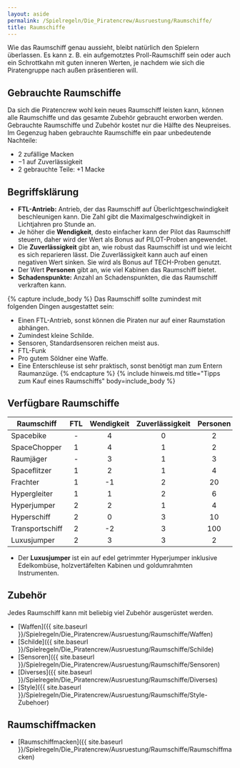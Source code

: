 ```yaml
---
layout: aside
permalink: /Spielregeln/Die_Piratencrew/Ausruestung/Raumschiffe/
title: Raumschiffe
---
```




Wie das Raumschiff genau aussieht, bleibt natürlich den Spielern überlassen. Es kann z. B. ein aufgemotztes Proll-Raumschiff sein oder auch ein Schrottkahn mit guten inneren Werten, je nachdem wie sich die Piratengruppe nach außen präsentieren will.

## Gebrauchte Raumschiffe

Da sich die Piratencrew wohl kein neues Raumschiff leisten kann, können alle Raumschiffe und das gesamte Zubehör gebraucht erworben werden. Gebrauchte Raumschiffe und Zubehör kostet nur die Hälfte des Neupreises. Im Gegenzug haben gebrauchte Raumschiffe ein paar unbedeutende Nachteile:

- 2 zufällige Macken
- &minus;1 auf Zuverlässigkeit
- 2 gebrauchte Teile: +1 Macke

## Begriffsklärung

- **FTL-Antrieb:** Antrieb, der das Raumschiff auf Überlichtgeschwindigkeit beschleunigen kann. Die Zahl gibt die Maximalgeschwindigkeit in Lichtjahren pro Stunde an.
- Je höher die **Wendigkeit**, desto einfacher kann der Pilot das Raumschiff steuern, daher wird der Wert als Bonus auf PILOT-Proben angewendet.
- Die **Zuverlässigkeit** gibt an, wie robust das Raumschiff ist und wie leicht es sich reparieren lässt. Die Zuverlässigkeit kann auch auf einen negativen Wert sinken. Sie wird als Bonus auf TECH-Proben genutzt.
- Der Wert **Personen** gibt an, wie viel Kabinen das Raumschiff bietet.
- **Schadenspunkte:** Anzahl an Schadenspunkten, die das Raumschiff verkraften kann.

{% capture include_body %}
Das Raumschiff sollte zumindest mit folgenden Dingen ausgestattet sein:

- Einen FTL-Antrieb, sonst können die Piraten nur auf einer Raumstation abhängen.
- Zumindest kleine Schilde.
- Sensoren, Standardsensoren reichen meist aus.
- FTL-Funk
- Pro gutem Söldner eine Waffe.
- Eine Enterschleuse ist sehr praktisch, sonst benötigt man zum Entern Raumanzüge.
{% endcapture %}
{% include hinweis.md title="Tipps zum Kauf eines Raumschiffs" body=include_body %}

## Verfügbare Raumschiffe

| Raumschiff | FTL | Wendigkeit | Zuverlässigkeit | Personen | Schadenspunkte | Kosten |
| ---------- | :-: | :--------: | :-------------: | :------: | :------------: | -----: |
| Spacebike | - | 4 | 0 | 2 | 4 | 10.000 |
| SpaceChopper | 1 | 4 | 1 | 2 | 5 | 18.000 |
| Raumjäger | - | 3 | 1 | 3 | 8 | 14.000 |
| Spaceflitzer | 1 | 2 | 1 | 4 | 12 | 18.000 |
| Frachter | 1 | -1 | 2 | 20 | 24 | 20.000 |
| Hypergleiter | 1 | 1 | 2 | 6 | 12 | 24.000 |
| Hyperjumper | 2 | 2 | 1 | 4 | 12 | 30.000 |
| Hyperschiff | 2 | 0 | 3 | 10 | 24 | 36.000 |
| Transportschiff | 2 | -2 | 3 | 100 | 48 | 50.000 |
| Luxusjumper | 2 | 3 | 3 | 2 | 12 | 60.000 |

- Der **Luxusjumper** ist ein auf edel getrimmter Hyperjumper inklusive Edelkombüse, holzvertäfelten Kabinen und goldumrahmten Instrumenten.

## Zubehör

Jedes Raumschiff kann mit beliebig viel Zubehör ausgerüstet werden.

- [Waffen]({{ site.baseurl }}/Spielregeln/Die_Piratencrew/Ausruestung/Raumschiffe/Waffen)
- [Schilde]({{ site.baseurl }}/Spielregeln/Die_Piratencrew/Ausruestung/Raumschiffe/Schilde)
- [Sensoren]({{ site.baseurl }}/Spielregeln/Die_Piratencrew/Ausruestung/Raumschiffe/Sensoren)
- [Diverses]({{ site.baseurl }}/Spielregeln/Die_Piratencrew/Ausruestung/Raumschiffe/Diverses)
- [Style]({{ site.baseurl }}/Spielregeln/Die_Piratencrew/Ausruestung/Raumschiffe/Style-Zubehoer)

## Raumschiffmacken

- [Raumschiffmacken]({{ site.baseurl }}/Spielregeln/Die_Piratencrew/Ausruestung/Raumschiffe/Raumschiffmacken)

